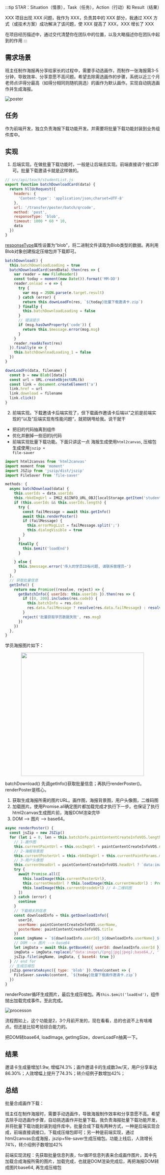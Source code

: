 :::tip
STAR：Situation（情景），Task（任务），Action（行动）和 Result（结果）

XXX 项目出现 XXX 问题，我作为 XXX，负责其中的 XXX 部分，我通过 XXX 方式（或技术方案）成功解决了该问题，使 XXX 提高了 XXX，XXX 增长了 XXX

在项目经历描述中，通过交代清楚你在团队中的位置，以及大略描述你在团队中起到的作用
:::

## 需求场景
班主任制作海报再分享给家长的过程中，需要手动选画作，而制作一张海报需3-5分钟，导致效率、分享意愿不高问题。希望去除需选画作的步骤，系统以近三个月老师点评得分最高（如得分相同则随机挑选）的画作为默认画作。实现自动挑选画作并生成海报。

![poster](@assets/project/1.png)

## 任务
作为前端开发，独立负责海报下载功能开发。并需要将批量下载功能封装到业务组件库中。

## 实现
1. 后端实现。在做批量下载功能时，一般是让后端去实现。前端直接调个接口即可。批量下载邀请卡就是这样做的。
```js
// src/api/teach/studentList.js
export function batchDownloadCard(data) {
  return hllUcRequest({
    headers: {
      'Content-type': 'application/json;charset=UTF-8'
    },
    url: '/transfer/poster/batch/qrcode',
    method: 'post',
    responseType: 'blob',
    timeout: 1000 * 60 * 10,
    data
  })
}
```
[responseType](https://developer.mozilla.org/zh-CN/docs/Web/API/XMLHttpRequest/Sending_and_Receiving_Binary_Data)属性设置为“blob”，将二进制文件读取为Blob类型的数据。再利用Blob对象创建指定压缩包并下载即可。
```js
batchDownload() {
  this.batchDownloadLoading = true
  batchDownloadCard(sendData).then(res => {
    var reader = new FileReader()
    const today = moment(new Date()).format('MM-DD')
    reader.onload = e => {
      try {
        var msg = JSON.parse(e.target.result)
      } catch (error) {
        return this.downLoadFn(res, `${today}批量下载邀请卡.zip`)
      } finally {
        this.batchDownloadLoading = false
      }
      // 错误提示
      if (msg.hasOwnProperty('code')) {
        return this.$message.error(msg.msg)
      }
    }
    reader.readAsText(res)
  }).finally(e => {
    this.batchDownloadLoading_1 = false
  })
}

downLoadFn(data, filename) {
  const b = new Blob([data])
  const url = URL.createObjectURL(b)
  const link = document.createElement('a')
  link.href = url
  link.download = filename
  link.click()
}
```
2. 前端实现。下载邀请卡后端实现了，但下载画作邀请卡后端以”之前是前端实现的“以及”后端实现有性能问题“，就把锅甩给我。说干就干
* 把旧的代码抽离到组件
* 优化并删掉一些旧的lj代码
* 前端实现批量下载功能。下面只讲这一点
海报生成使用<code>html2canvas</code>, 压缩包生成使用<code>jszip + file-saver</code>
```js
import html2canvas from 'html2canvas'
import moment from 'moment'
import JSZip from 'jszip/dist/jszip'
import FileSaver from 'file-saver'

methods: {
  async batchDownload(data) {
    this.userIds = data.userIds
    this.rbkdImgUrl = IMG2_61INFO_URL_OBJ[localStorage.getItem('studentRecordEnv') || 'PROD']
    if (this.userIds && this.userIds.length) {
      try {
        const failMessage = await this.getInfo()
        await this.renderPoster()
        if (failMessage) {
          this.errorMsgList = failMessage.split(';')
          this.dialogVisible = true
        }
      }
      finally {
        this.$emit('loadEnd')
      }

    } else {
      this.$message.error('传入的学员ID有问题, 请联系管理员~')
    }
  },
  // 获取批量信息
  getInfo() {
    return new Promise((resolve, reject) => {
      getBatchInfo({ userIds: this.userIds }).then(res => {
        if ([0, 200].includes(res.code)) {
          this.batchInfo = res.data
          res.data.failMessage ? resolve(res.data.failMessage) : resolve()
        }
        reject('批量获取学员数据失败', res.msg)
      })
    })
  },
}
```
学员海报图片如下：

<img src="@assets/project/2.png" style="width: 400px;display: block; margin: 0 auto" />

batchDownload() 先调getInfo()获取批量信息；再执行renderPoster()。renderPoster是核心。
1. 获取生成海报所需的图片URL。画作图，海报背景图，用户头像图，二维码图
2. 加载图片。使用Promise.all确定图片都加载完成才执行下一步。也保证了执行html2canvas生成图片前，海报DOM渲染完毕
3. DOM --> 图片 --> base64。

```js
async renderPoster() {
  const jsZip = new JSZip()
  for (let i = 0, len = this.batchInfo.paintContentCreateInfoVOS.length; i < len; i++) {
    // 1-画作图
    this.currentPaintUrl = this.ossImgUrl + paintContentCreateInfoVOS.noFrameImgUrl
    // 2-海报背景图
    this.currentPosterUrl = this.rbkdImgUrl + this.currentPaintParams.materialPicUrl
    // 3-用户头像图
    this.currentHeadUrl = paintContentCreateInfoVOS.headUrl ? `data:image/png;base64,${paintContentCreateInfoVOS.headUrl}` : ''
    try {
      await Promise.all([
        this.loadImage(this.currentPosterUrl),
        this.currentHeadUrl ? this.loadImage(this.currentHeadUrl) : Promise.resolve(),
        this.loadImage(this.currentQrcodeUrl) // 4-二维码图
      ])
    } catch (error) {
      continue
    }
    // 下载相关的信息
    const downloadInfo = this.getDownloadInfo({
      userId,
      userName: paintContentCreateInfoVOS.userName,
      posterName: paintContentCreateInfoVOS.title
    })
    const imgName = `${downloadInfo.userId}_${downloadInfo.userName}_${downloadInfo.posterName}_${downloadInfo.downloadDate}.png`
    // DOM --> 图片 --> base64
    let imgData = await this.getBase64({ userId: downloadInfo.userId })
    imgData = imgData.replace(/^data:image\/(png|jpg|jpeg);base64,/, '')
    jsZip.file(imgName, imgData, { base64: true })
  } // end for
  // 生成压缩包
  jsZip.generateAsync({ type: 'blob' }).then(content => {
    FileSaver.saveAs(content, `${today}批量下载画作邀请卡.zip`)
  })
}
```
renderPoster循环生成图片，最后生成压缩包。再<code>this.$emit('loadEnd')</code>，组件抛出加载完成事件。至此完成。

![processon](@assets/project/3.png)

流程图如上，这个功能是2，3个月前开发的，现在看看，总的也说不上有啥难点。但还是比较考验综合能力的。

把DOM转base64, loadImage, getImgSize，downLoadFn抽离一下。

## 结果
邀请卡生成量增加1.9w, 增幅74.3%；画作邀请卡的生成数3w/天，用户分享率达86.30%；人效增幅上提升了74.3%；转介绍例子数增加42%；

## 总结
批量合成画作下载：

班主任在制作海报时，需要手动选画作，导致海报制作效率和分享意愿不高。希望去除手动选画作步骤，自动挑选画作并批量下载。我负责海报批量下载功能开发，并将批量下载功能封装到组件库中。批量合成下载有两种方式，一种是后端实现合成，前端直接调接口，下载成压缩包即可；另一种是前端实现，通过html2canvas合成海报，jszip+file-saver生成压缩包。功能上线后，人效增长74%，转介绍例子数增加42%

前端实现流程：先获取批量信息列表，for循环信息列表来合成画作图片，其中先加载合成海报所需的图片，加载完成，也就是DOM渲染完成后，再把海报DOM转成图片base64, 再生成压缩包
